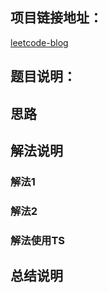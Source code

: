 ## 项目链接地址：
[leetcode-blog](https://astro-leetcode-blog-template.vercel.app/)

## 题目说明：



## 思路



## 解法说明

### 解法1



### 解法2




### 解法使用TS


## 总结说明